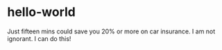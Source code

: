 # hello-world
Just fifteen mins could save you 20% or more on car insurance.
I am not ignorant.  I can do this!  

